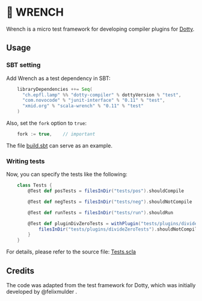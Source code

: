 # 🔧 WRENCH

Wrench is a micro test framework for developing compiler plugins for [Dotty](https://github.com/lampepfl/dotty/).

## Usage

### SBT setting

Add Wrench as a test dependency in SBT:

```Scala
    libraryDependencies ++= Seq(
      "ch.epfl.lamp" %% "dotty-compiler" % dottyVersion % "test",
      "com.novocode" % "junit-interface" % "0.11" % "test",
      "xmid.org" % "scala-wrench" % "0.11" % "test"
    )
```

Also, set the `fork` option to `true`:

```Scala
    fork := true,    // important
```

The file [build.sbt](./build.sbt) can serve as an example.

### Writing tests

Now, you can specify the tests like the following:

```Scala
    class Tests {
        @Test def posTests = filesInDir("tests/pos").shouldCompile

        @Test def negTests = filesInDir("tests/neg").shouldNotCompile

        @Test def runTests = filesInDir("tests/run").shouldRun

        @Test def pluginDivZeroTests = withPlugin("tests/plugins/divideZero") {
            filesInDir("tests/plugins/divideZeroTests").shouldNotCompile
        }
    }
```

For details, please refer to the source file: [Tests.scla](./wrench/src/test/scala/Tests.scala)

## Credits

The code was adapted from the test framework for Dotty, which was initially
developed by @felixmulder .

